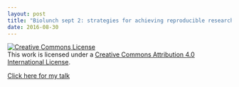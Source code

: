 ```yaml
---
layout: post
title: "Biolunch sept 2: strategies for achieving reproducible research"
date: 2016-08-30
---
```

<a rel="license" href="http://creativecommons.org/licenses/by/4.0/"><img alt="Creative Commons License" style="border-width:0" src="https://i.creativecommons.org/l/by/4.0/88x31.png" /></a><br />This work is licensed under a <a rel="license" href="http://creativecommons.org/licenses/by/4.0/">Creative Commons Attribution 4.0 International License</a>.


[Click here for my talk](/assets/2016_biolunch_reproducible.pdf)